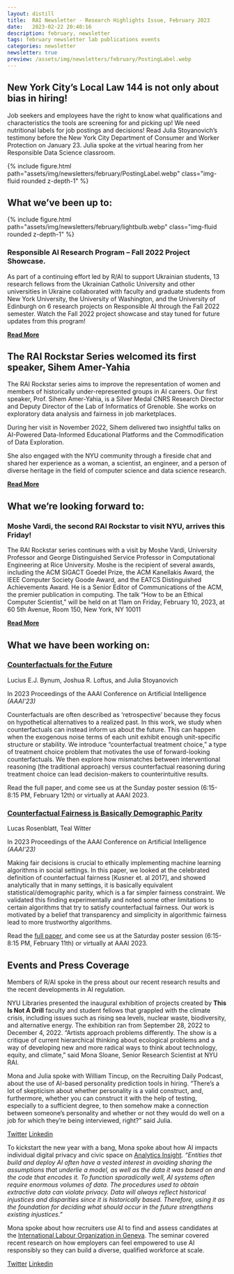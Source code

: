 ```yaml
---
layout: distill
title:  RAI Newsletter - Research Highlights Issue, February 2023
date:   2023-02-22 20:40:16
description: february, newsletter
tags: february newsletter lab publications events
categories: newsletter
newsletter: true
preview: /assets/img/newsletters/february/PostingLabel.webp
---
```

<!-- http://127.0.0.1:4000/ -->

## New York City’s Local Law 144 is not only about bias in hiring!
Job seekers and employees have the right to know what qualifications and characteristics the tools are screening for and picking up! We need nutritional labels for job postings and decisions!  Read Julia Stoyanovich’s testimony before the New York City Department of Consumer and Worker Protection on January 23.  Julia spoke at the virtual hearing from her Responsible Data Science classroom.

<div class="row mt-3">
    <div class="col-sm mt-3 mt-md-0">
        {% include figure.html path="assets/img/newsletters/february/PostingLabel.webp" class="img-fluid rounded z-depth-1" %}
    </div>
</div>


## What we’ve been up to:

<div class="row mt-3">
    <div class="col-sm mt-3 mt-md-0">
        {% include figure.html path="assets/img/newsletters/february/lightbulb.webp" class="img-fluid rounded z-depth-1" %}
    </div>
</div>

### Responsible AI Research Program – Fall 2022 Project Showcase. 
As part of a continuing effort led by R/AI to support Ukrainian students, 13 research fellows from the Ukrainian Catholic University and other universities in Ukraine collaborated with faculty and graduate students from New York University, the University of Washington, and the University of Edinburgh on 6 research projects on Responsible AI through the Fall 2022 semester.  Watch the Fall 2022 project showcase and stay tuned for future updates from this program!

[**Read More**](link)

## The RAI Rockstar Series welcomed its first speaker, Sihem Amer-Yahia
The RAI Rockstar series aims to improve the representation of women and members of historically under-represented groups in AI careers.   Our first speaker, Prof. Sihem Amer-Yahia, is a Silver Medal CNRS Research Director and Deputy Director of the Lab of Informatics of Grenoble. She works on exploratory data analysis and fairness in job marketplaces.

During her visit in November 2022, Sihem delivered two insightful talks on AI-Powered Data-Informed Educational Platforms and the Commodification of Data Exploration.

She also engaged with the NYU community through a fireside chat and shared her experience as a woman, a scientist, an engineer, and a person of diverse heritage in the field of computer science and data science research. 

[**Read More**](link)

## What we’re looking forward to:
### Moshe Vardi, the second RAI Rockstar to visit NYU, arrives this Friday!
The RAI Rockstar series continues with a visit by Moshe Vardi, University Professor and George Distinguished Service Professor in Computational Engineering at Rice University. Moshe is the recipient of several awards, including the ACM SIGACT Goedel Prize, the ACM Kanellakis Award, the IEEE Computer Society Goode Award, and the EATCS Distinguished Achievements Award. He is a Senior Editor of Communications of the ACM, the premier publication in computing. The talk “How to be an Ethical Computer Scientist,” will be held on at 11am on Friday, February 10, 2023, at 60 5th Avenue, Room 150, New York, NY 10011

[**Read More**](link)

## What we have been working on:

### [Counterfactuals for the Future](https://arxiv.org/pdf/2212.03974.pdf)

Lucius E.J. Bynum, Joshua R. Loftus, and Julia Stoyanovich

In 2023 Proceedings of the AAAI Conference on Artificial Intelligence *(AAAI’23)*

Counterfactuals are often described as ‘retrospective’ because they focus on hypothetical alternatives to a realized past. In this work, we study when counterfactuals can instead inform us about the future. This can happen when the exogenous noise terms of each unit exhibit enough unit-specific structure or stability. We introduce “counterfactual treatment choice,” a type of treatment choice problem that motivates the use of forward-looking counterfactuals. We then explore how mismatches between interventional reasoning (the traditional approach) versus counterfactual reasoning during treatment choice can lead decision-makers to counterintuitive results.

Read the full paper, and come see us at the Sunday poster session (6:15-8:15 PM, February 12th) or virtually at AAAI 2023.

### [Counterfactual Fairness is Basically Demographic Parity](https://arxiv.org/abs/2208.03843)

Lucas Rosenblatt, Teal Witter

In 2023 Proceedings of the AAAI Conference on Artificial Intelligence *(AAAI’23)*

Making fair decisions is crucial to ethically implementing machine learning algorithms in social settings. In this paper, we looked at the celebrated definition of counterfactual fairness [Kusner et. al 2017], and showed analytically that in many settings, it is basically equivalent statistical/demographic parity, which is a far simpler fairness constraint. We validated this finding experimentally and noted some other limitations to certain algorithms that try to satisfy counterfactual fairness. Our work is motivated by a belief that transparency and simplicity in algorithmic fairness lead to more trustworthy algorithms.

Read the [full paper](https://arxiv.org/abs/2208.03843), and come see us at the Saturday poster session (6:15-8:15 PM, February 11th) or virtually at AAAI 2023.

## Events and Press Coverage

Members of R/AI spoke in the press about our recent research results and the recent developments in AI regulation.  

NYU Libraries presented the inaugural exhibition of projects created by **This Is Not A Drill** faculty and student fellows that grappled with the climate crisis, including issues such as rising sea levels, nuclear waste, biodiversity, and alternative energy. The exhibition ran from September 28, 2022 to December 4, 2022. “Artists approach problems differently. The show is a critique of current hierarchical thinking about ecological problems and a way of developing new and more radical ways to think about technology, equity, and climate,” said Mona Sloane, Senior Research Scientist at NYU RAI. 

Mona and Julia spoke with William Tincup, on the Recruiting Daily Podcast, about the use of AI-based personality prediction tools in hiring. “There’s a lot of skepticism about whether personality is a valid construct, and, furthermore, whether you can construct it with the help of testing, especially to a sufficient degree, to then somehow make a connection between someone’s personality and whether or not they would do well on a job for which they’re being interviewed, right?” said Julia.  

[Twitter](https://twitter.com/nyutandon/status/1611115072662683648?s=20&t=aLnPZnnVUis4ti4QubF1ow) [Linkedin](https://www.linkedin.com/feed/update/urn:li:activity:7015337600982941696?utm_source=share&utm_medium=member_desktop)

To kickstart the new year with a bang, Mona spoke about how AI impacts individual digital privacy and civic space on [Analytics Insight](https://www.analyticsinsight.net/artificial-intelligence-impacts-on-individual-digital-privacy-and-civic-space/). *“Entities that build and deploy AI often have a vested interest in avoiding sharing the assumptions that underlie a model, as well as the data it was based on and the code that encodes it. To function sporadically well, AI systems often require enormous volumes of data. The procedures used to obtain extractive data can violate privacy. Data will always reflect historical injustices and disparities since it is historically based. Therefore, using it as the foundation for deciding what should occur in the future strengthens existing injustices.”*

Mona spoke about how recruiters use AI to find and assess candidates at the [International Labour Organization in Geneva](https://www.youtube.com/watch?v=4E6hMdCUyIA). The seminar covered recent research on how employers can feel empowered to use AI responsibly so they can build a diverse, qualified workforce at scale.


[Twitter](https://twitter.com/mona_sloane/status/1612407580554403841?s=20&t=ajoQRqB1hVvfMdo4V_zwEQ) [Linkedin](https://www.linkedin.com/posts/mona-sloane-ph-d-8b512656_gatekeeping-the-labour-market-how-recruiters-activity-7018174505030152192-EJeH?utm_source=share&utm_medium=member_desktop)
